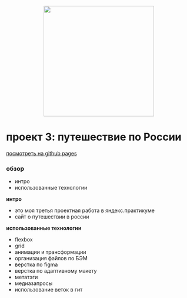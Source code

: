 <p align="center"><img src="https://user-images.githubusercontent.com/63846788/81522850-f5629200-9386-11ea-8a15-970eb0e49a4b.png" width="300"></p>

# проект 3: путешествие по России
[посмотреть на github pages](https://chichazavr.github.io/russian-travel/)


### обзор
* интро
* использованные технологии

**интро**

* это моя третья проектная работа в яндекс.практикуме
* сайт о путешествии в россии

**использованные технологии**

* flexbox
* grid
* анимации и трансформации
* организация файлов по БЭМ
* верстка по figma
* верстка по адаптивному макету
* метатэги
* медиазапросы
* использование веток в гит
